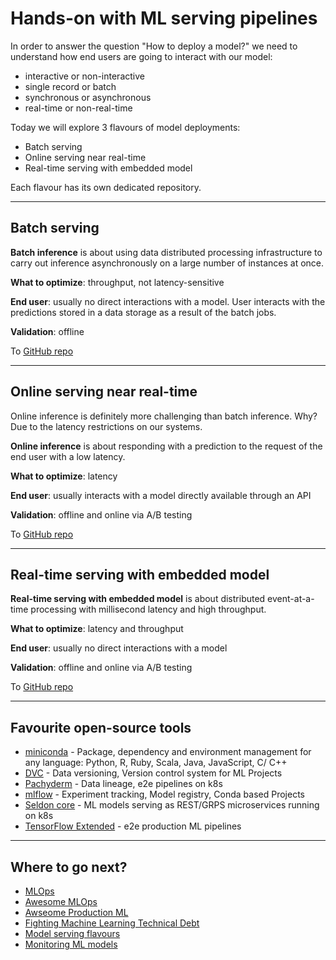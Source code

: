 # Hands-on with ML serving pipelines

In order to answer the question "How to deploy a model?" we need to understand how end users are going to interact with our model:
- interactive or non-interactive
- single record or batch
- synchronous or asynchronous
- real-time or non-real-time

Today we will explore 3 flavours of model deployments:
- Batch serving
- Online serving near real-time
- Real-time serving with embedded model

Each flavour has its own dedicated repository.

------
## Batch serving

**Batch inference** is about using data distributed processing infrastructure to carry out inference asynchronously on a large number of instances at once.


**What to optimize**: throughput, not latency-sensitive

**End user**: usually no direct interactions with a model. User interacts with the predictions stored in a data storage as a result of the batch jobs.

**Validation**: offline


To [GitHub repo](https://github.com/EzheZhezhe/ML-Batch-Serving)

-------

## Online serving near real-time

Online inference is definitely more challenging than batch inference. Why? Due to the latency restrictions on our systems.

**Online inference** is about responding with a prediction to the request of the end user with a low latency.

**What to optimize**: latency

**End user**: usually interacts with a model directly available through an API

**Validation**: offline and online via A/B testing

To [GitHub repo](https://github.com/EzheZhezhe/ML-Online-Near-real-time-Serving)

_______

## Real-time serving with embedded model

**Real-time serving with embedded model** is about distributed event-at-a-time processing with millisecond latency and high throughput.

**What to optimize**: latency and throughput

**End user**: usually no direct interactions with a model

**Validation**: offline and online via A/B testing

To [GitHub repo](https://github.com/EzheZhezhe/ML-Real-time-serving-with-Embedded-Model)
_______

## Favourite open-source tools
- [miniconda](https://docs.conda.io/en/latest/miniconda.html) - Package, dependency and environment management for any language: Python, R,
Ruby, Scala, Java, JavaScript, C/ C++
- [DVC](https://dvc.org/) - Data versioning, Version control system for ML Projects
- [Pachyderm](https://www.pachyderm.com/) - Data lineage, e2e pipelines on k8s
- [mlflow](https://mlflow.org/) - Experiment tracking, Model registry, Conda based Projects
- [Seldon core](https://docs.seldon.io/projects/seldon-core/en/v1.1.0/) - ML models serving as REST/GRPS microservices running on k8s
- [TensorFlow Extended](https://www.tensorflow.org/tfx) - e2e production ML pipelines

---

## Where to go next?

- [MLOps](https://ml-ops.org/)
- [Awesome MLOps](https://github.com/visenger/awesome-mlops)
- [Awseome Production ML](https://github.com/EthicalML/awesome-production-machine-learning)
- [Fighting Machine Learning Technical Debt](https://matthewmcateer.me/blog/machine-learning-technical-debt/)
- [Model serving flavours](https://github.com/schmidtbri)
- [Monitoring ML models](https://christophergs.com/machine%20learning/2020/03/14/how-to-monitor-machine-learning-models/)
